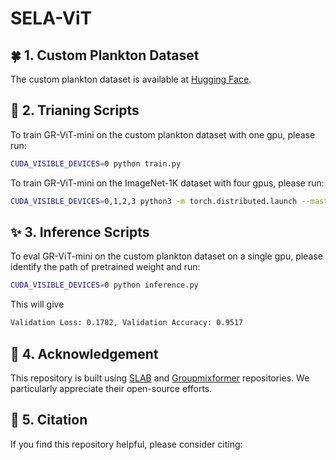 # SELA-ViT


## 🍀 1. Custom Plankton Dataset
The custom plankton dataset is available at [Hugging Face](https://huggingface.co/datasets/saizhou777/A_custom_plankton_dataset_from_WHOI_plankton/tree/main).


## 🌟 2. Trianing Scripts
To train GR-ViT-mini on the custom plankton dataset with one gpu, please run:
```bash
CUDA_VISIBLE_DEVICES=0 python train.py
```

To train GR-ViT-mini on the ImageNet-1K dataset with four gpus, please run:
```bash
CUDA_VISIBLE_DEVICES=0,1,2,3 python3 -m torch.distributed.launch --master_port 29501 --nproc_per_node 4 --nnodes 1 --use_env train.py --data-path /opt/data/private/zhousai/imagenet --batch-size 256 --output /opt/data/private/zhousai/output_grvit --cfg /opt/data/private/zhousai/imagenet1k_classification/configs/gr_vit_mini.yaml --model-type gr_vit --model-file GR_ViT.py --tag gr_vit_mini
```


## ✨ 3. Inference Scripts
To eval GR-ViT-mini on the custom plankton dataset on a single gpu, please identify the path of pretrained weight and run:
```bash
CUDA_VISIBLE_DEVICES=0 python inference.py
```
This will give
```bash
Validation Loss: 0.1782, Validation Accuracy: 0.9517
```


## 👏 4. Acknowledgement
This repository is built using [SLAB](https://github.com/xinghaochen/SLAB) and [Groupmixformer](https://github.com/AILab-CVC/GroupMixFormer) repositories. We particularly appreciate their open-source efforts.


## 📖 5. Citation
If you find this repository helpful, please consider citing:
